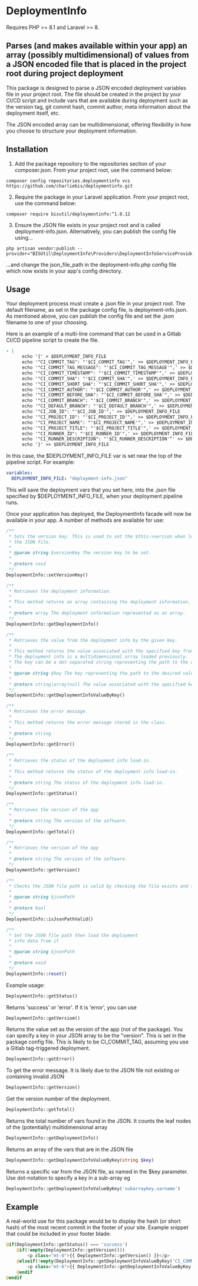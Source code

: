 # DeploymentInfo

Requires PHP >= 8.1 and Laravel >= 8.

## Parses (and makes available within your app) an array (possibly multidimensional) of values from a JSON encoded file that is placed in the project root during project deployment

This package is designed to parse a JSON encoded deployment variables file in your project root. The file should be created in the project by your CI/CD script and include vars that
are available during deployment such as the version tag, git commit hash, commit author, meta information about the deployment itself, etc.

The JSON encoded array can be multidimensional, offering flexibility in how you choose to structure your deployment information.

## Installation

1) Add the package repository to the repositories section of your composer.json. From your project root, use the command below:

```shell
composer config repositories.deploymentinfo vcs https://github.com/charliebis/deploymentinfo.git
```

2) Require the package in your Laravel application. From your project root, use the command below:

````shell
composer require bisutil/deploymentinfo:^1.0.12
````

3) Ensure the JSON file exists in your project root and is called deployment-info.json. Alternatively, you can publish the
config file using...

```shell
php artisan vendor:publish --provider="BISUtil\DeploymentInfo\Providers\DeploymentInfoServiceProvider"
````

...and change the json_file_path in the deployment-info.php config file which now exists in your app's config directory.


## Usage

Your deployment process must create a .json file in your project root. The default filename, as set in the package config file, is deployment-info.json.
As mentioned above, you can publish the config file and set the .json filename to one of your choosing.

Here is an example of a multi-line command that can be used in a Gitlab CI/CD pipeline script to create the file.

```yaml
- |
      echo '{' > $DEPLOYMENT_INFO_FILE
      echo '"CI_COMMIT_TAG": "'$CI_COMMIT_TAG'",' >> $DEPLOYMENT_INFO_FILE
      echo '"CI_COMMIT_TAG_MESSAGE": "'$CI_COMMIT_TAG_MESSAGE'",' >> $DEPLOYMENT_INFO_FILE
      echo '"CI_COMMIT_TIMESTAMP": "'$CI_COMMIT_TIMESTAMP'",' >> $DEPLOYMENT_INFO_FILE
      echo '"CI_COMMIT_SHA": "'$CI_COMMIT_SHA'",' >> $DEPLOYMENT_INFO_FILE
      echo '"CI_COMMIT_SHORT_SHA": "'$CI_COMMIT_SHORT_SHA'",' >> $DEPLOYMENT_INFO_FILE
      echo '"CI_COMMIT_AUTHOR": "'$CI_COMMIT_AUTHOR'",' >> $DEPLOYMENT_INFO_FILE
      echo '"CI_COMMIT_BEFORE_SHA": "'$CI_COMMIT_BEFORE_SHA'",' >> $DEPLOYMENT_INFO_FILE
      echo '"CI_COMMIT_BRANCH": "'$CI_COMMIT_BRANCH'",' >> $DEPLOYMENT_INFO_FILE
      echo '"CI_DEFAULT_BRANCH": "'$CI_DEFAULT_BRANCH'",' >> $DEPLOYMENT_INFO_FILE
      echo '"CI_JOB_ID": "'$CI_JOB_ID'",' >> $DEPLOYMENT_INFO_FILE
      echo '"CI_PROJECT_ID": "'$CI_PROJECT_ID'",' >> $DEPLOYMENT_INFO_FILE
      echo '"CI_PROJECT_NAME": "'$CI_PROJECT_NAME'",' >> $DEPLOYMENT_INFO_FILE
      echo '"CI_PROJECT_TITLE": "'$CI_PROJECT_TITLE'",' >> $DEPLOYMENT_INFO_FILE
      echo '"CI_RUNNER_ID": "'$CI_RUNNER_ID'",' >> $DEPLOYMENT_INFO_FILE
      echo '"CI_RUNNER_DESCRIPTION": "'$CI_RUNNER_DESCRIPTION'"' >> $DEPLOYMENT_INFO_FILE
      echo '}' >> $DEPLOYMENT_INFO_FILE
```

In this case, the $DEPLOYMENT_INFO_FILE var is set near the top of the pipeline script. For example:

```yaml
variables:
  DEPLOYMENT_INFO_FILE: "deployment-info.json"
```

This will save the deployment vars that you set here, into the .json file specified by $DEPLOYMENT_INFO_FILE, when your deployment pipeline runs.

Once your application has deployed, the DeploymentInfo facade will now be available in your app. A number of methods are available for use:
```PHP
/**
 * Sets the version key. This is used to set the $this->version when loading in the values from
 * the JSON file.
 *
 * @param string $versionKey The version key to be set.
 *
 * @return void
 */
DeploymentInfo::setVersionKey()
```

```php
/**
 * Retrieves the deployment information.
 *
 * This method returns an array containing the deployment information.
 *
 * @return array The deployment information represented as an array.
 */
DeploymentInfo::getDeploymentInfo()
```

```php
/**
 * Retrieves the value from the deployment info by the given key.
 *
 * This method returns the value associated with the specified key from the deployment info.
 * The deployment info is a multidimensional array loaded previously.
 * The key can be a dot-separated string representing the path to the desired value.
 *
 * @param string $key The key representing the path to the desired value in the deployment info.
 *
 * @return string|array|null The value associated with the specified key, or null if the key does not exist.
 */
DeploymentInfo::getDeploymentInfoValueByKey()
```

```php
/**
 * Retrieves the error message.
 *
 * This method returns the error message stored in the class.
 *
 * @return string
 */
DeploymentInfo::getError()
```

```php
/**
 * Retrieves the status of the deployment info load-in.
 *
 * This method returns the status of the deployment info load-in.
 *
 * @return string The status of the deployment info load-in.
 */
DeploymentInfo::getStatus()
```

```php
/**
 * Retrieves the version of the app
 *
 * @return string The version of the software.
 */
DeploymentInfo::getTotal()
```

```php
/**
 * Retrieves the version of the app
 *
 * @return string The version of the software.
 */
DeploymentInfo::getVersion()
```

```php
/**
 * Checks the JSON file path is valid by checking the file exists and that its file extension is .json
 *
 * @param string $jsonPath
 *
 * @return bool
 */
DeploymentInfo::isJsonPathValid()
```

```php
/**
 * Set the JSON file path then load the deployment
 * info data from it
 *
 * @param string $jsonPath
 *
 * @return void
 */
DeploymentInfo::reset()
```

Example usage:

```PHP
DeploymentInfo::getStatus()
```

Returns 'success' or 'error'. If it is 'error', you can use

```PHP
DeploymentInfo::getVersiom()
```

Returns the value set as the version of the app (not of the package). You can specify a key in your JSON array to be the "version". This is set in the package config file. This is likely
to be CI_COMMIT_TAG, assuming you use a Gitlab tag-triggered deployment.

```PHP
DeploymentInfo::getError()
```

To get the error message. It is likely due to the JSON file not existing or containing invalid JSON

```PHP
DeploymentInfo::getVersion()
```

Get the version number of the deployment.

```PHP
DeploymentInfo::getTotal()
```

Returns the total number of vars found in the JSON. It counts the leaf nodes of the (potentially) multidimensional array

```PHP
DeploymentInfo::getDeploymentInfo()
```

Returns an array of the vars that are in the JSON file

```PHP
DeploymentInfo::getDeploymentInfoValueByKey(string $key)
```

Returns a specific var from the JSON file, as named in the $key parameter. Use dot-notation to specify a key in a
sub-array eg

```PHP
DeploymentInfo::getDeploymentInfoValueByKey('subarraykey.varname')
```

## Example

A real-world use for this package would be to display the hash (or short hash) of the most recent commit in the footer of your site. Example snippet that could be included in your footer blade:

```php
@if(DeploymentInfo::getStatus() === 'success')
    @if(!empty(DeploymentInfo::getVersion()))
        <p class="mt-6">{{ DeploymentInfo::getVersion() }}</p>
    @elseif(!empty(DeploymentInfo::getDeploymentInfoValueByKey('CI_COMMIT_SHA')))
        <p class="mt-6">{{ DeploymentInfo::getDeploymentInfoValueByKey('CI_COMMIT_SHA') }}</p>
    @endif
@endif
```
